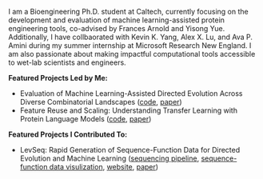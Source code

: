  I am a Bioengineering Ph.D. student at Caltech, currently focusing on the development and evaluation of machine learning-assisted protein engineering tools, co-advised by Frances Arnold and Yisong Yue. Additionally, I have collbaorated with Kevin K. Yang, Alex X. Lu, and Ava P. Amini during my summer internship at Microsoft Research New England. I am also passionate about making impactful computational tools accessible to wet-lab scientists and engineers.

**Featured Projects Led by Me:**
 -  Evaluation of Machine Learning-Assisted Directed Evolution Across Diverse Combinatorial Landscapes ([code](https://github.com/fhalab/SSMuLA), [paper](https://www.biorxiv.org/content/10.1101/2024.10.24.619774v1))
 -  Feature Reuse and Scaling: Understanding Transfer Learning with Protein Language Models ([code](https://github.com/microsoft/protein-transfer), [paper](https://proceedings.mlr.press/v235/li24a.html))

**Featured Projects I Contributed To:**
 -  LevSeq: Rapid Generation of Sequence-Function Data for Directed Evolution and Machine Learning ([sequencing pipeline](https://github.com/fhalab/LevSeq), [sequence-function data visulization](https://github.com/fhalab/LevSeq_db), [website](https://levseqdb.streamlit.app/), [paper](https://www.biorxiv.org/content/10.1101/2024.09.04.611255v1?rss=1))
